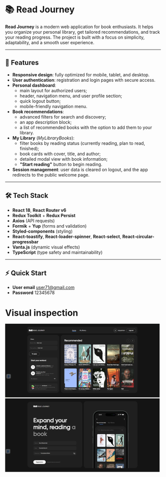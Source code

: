 # 📚 Read Journey

**Read Journey** is a modern web application for book enthusiasts. It helps you
organize your personal library, get tailored recommendations, and track your
reading progress. The project is built with a focus on simplicity, adaptability,
and a smooth user experience.

---

## 🚀 Features

- **Responsive design**: fully optimized for mobile, tablet, and desktop.
- **User authentication**: registration and login pages with secure access.
- **Personal dashboard**:
  - main layout for authorized users;
  - header, navigation menu, and user profile section;
  - quick logout button;
  - mobile-friendly navigation menu.
- **Book recommendations**:
  - advanced filters for search and discovery;
  - an app description block;
  - a list of recommended books with the option to add them to your library.
- **My Library** (_MyLibraryBooks_):
  - filter books by reading status (currently reading, plan to read, finished);
  - book cards with cover, title, and author;
  - detailed modal view with book information;
  - **"Start reading"** button to begin reading.
- **Session management**: user data is cleared on logout, and the app redirects
  to the public welcome page.

---

## 🛠 Tech Stack

- **React 18**, **React Router v6**
- **Redux Toolkit** + **Redux Persist**
- **Axios** (API requests)
- **Formik** + **Yup** (forms and validation)
- **Styled-components** (styling)
- **React-toastify**, **React-loader-spinner**, **React-select**,
  **React-circular-progressbar**
- **Vanta.js** (dynamic visual effects)
- **TypeScript** (type safety and maintainability)

---

## ⚡️ Quick Start

- **User email** user71@gmail.com
- **Password** 12345678

# Visual inspection

<section>
<img src="/public/images/Readme/screenshot1.png" alt="photo"   width="500">
<img src="/public/images/Readme/screenshot2.png" alt="photo"  width="500">
</section>
